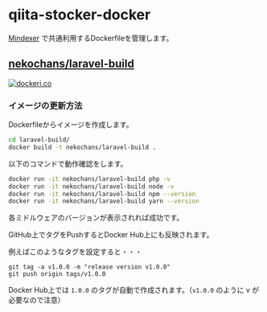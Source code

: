 # qiita-stocker-docker

[Mindexer](https://www.mindexer.net) で共通利用するDockerfileを管理します。

## [nekochans/laravel-build](https://cloud.docker.com/u/nekochans/repository/docker/nekochans/laravel-build)

[![dockeri.co](https://dockeri.co/image/nekochans/laravel-build)](https://hub.docker.com/r/nekochans/laravel-build)

### イメージの更新方法

Dockerfileからイメージを作成します。

```bash
cd laravel-build/
docker build -t nekochans/laravel-build .
```

以下のコマンドで動作確認をします。

```bash
docker run -it nekochans/laravel-build php -v
docker run -it nekochans/laravel-build node -v
docker run -it nekochans/laravel-build npm --version
docker run -it nekochans/laravel-build yarn --version
```

各ミドルウェアのバージョンが表示されれば成功です。

GitHub上でタグをPushするとDocker Hub上にも反映されます。

例えばこのようなタグを設定すると・・・

```
git tag -a v1.0.0 -m "release version v1.0.0"
git push origin tags/v1.0.0
```

Docker Hub上では `1.0.0` のタグが自動で作成されます。（`v1.0.0` のように v が必要なので注意）
